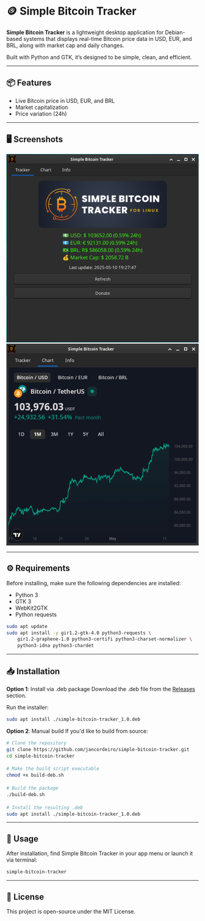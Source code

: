 # 🪙 Simple Bitcoin Tracker

**Simple Bitcoin Tracker** is a lightweight desktop application for Debian-based systems that displays real-time Bitcoin price data in USD, EUR, and BRL, along with market cap and daily changes.

Built with Python and GTK, it’s designed to be simple, clean, and efficient.

---

## 📦 Features

- Live Bitcoin price in USD, EUR, and BRL
- Market capitalization
- Price variation (24h)

---

## 🖥️ Screenshots

![Simple Bitcoin Tracker Screenshot](screenshot.png) ![Simple Bitcoin Tracker Screenshot](screenshot2.png)

---

## ⚙️ Requirements

Before installing, make sure the following dependencies are installed:

- Python 3
- GTK 3
- WebKit2GTK
- Python requests

```bash
sudo apt update
sudo apt install -y gir1.2-gtk-4.0 python3-requests \
    gir1.2-graphene-1.0 python3-certifi python3-charset-normalizer \
    python3-idna python3-chardet
```

---

## 📥 Installation

**Option 1**: Install via .deb package
Download the .deb file from the [Releases](https://github.com/jancordeiro/simple-bitcoin-tracker/releases) section.

Run the installer:

```bash
sudo apt install ./simple-bitcoin-tracker_1.0.deb
```
**Option 2**: Manual build
If you'd like to build from source:

```bash
# Clone the repository
git clone https://github.com/jancordeiro/simple-bitcoin-tracker.git
cd simple-bitcoin-tracker

# Make the build script executable
chmod +x build-deb.sh

# Build the package
./build-deb.sh

# Install the resulting .deb
sudo apt install ./simple-bitcoin-tracker_1.0.deb
```

---

## 🚀 Usage
After installation, find Simple Bitcoin Tracker in your app menu or launch it via terminal:

```bash
simple-bitcoin-tracker
```

---

## 📝 License
This project is open-source under the MIT License.
